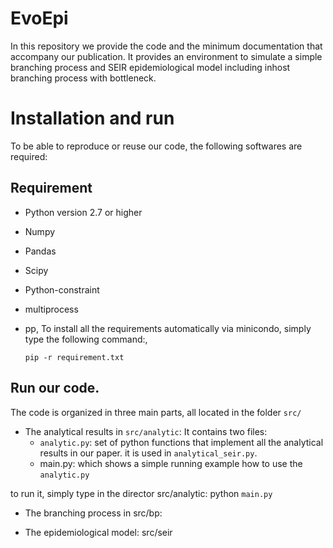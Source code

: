 # EvoEpi
In this repository we provide the code and the minimum documentation that accompany our publication.
It provides an environment to simulate a simple branching process and SEIR epidemiological model including inhost branching process with bottleneck.

# Installation and run
To be able to reproduce or reuse our code, the following softwares are required:
## Requirement
- Python version 2.7 or higher
- Numpy
- Pandas
- Scipy
- Python-constraint
- multiprocess
- pp,
To install all the requirements automatically via minicondo, simply type the following command:,

      pip -r requirement.txt

## Run our code.

The code is organized in three main parts, all located in the folder `src/`
- The analytical results in `src/analytic`:
It contains two files:
    - `analytic.py`: set of python functions that implement all the analytical results in our paper. it is used in `analytical_seir.py`.
    - main.py: which shows a simple running example how to use the `analytic.py`

to run it, simply type in the director src/analytic:
      python `main.py`

- The branching process in src/bp:


- The epidemiological model: src/seir
